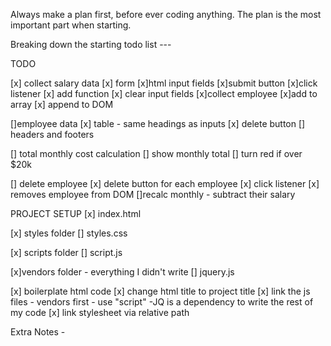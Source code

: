 Always make a plan first, before ever coding anything. The plan is the most important part when starting.

Breaking down the starting todo list ---

TODO

[x] collect salary data
    [x] form
        [x]html input fields
        [x]submit button
        [x]click listener
            [x] add function
            [x] clear input fields
            [x]collect employee
                [x]add to array
            [x] append to DOM

[]employee data
    [x] table - same headings as inputs
        [x] delete button
        [] headers and footers

[] total monthly cost calculation
    [] show monthly total
    [] turn red if over $20k

[] delete employee
    [x] delete button for each employee
        [x] click listener
            [x] removes employee from DOM
            []recalc monthly - subtract their salary

PROJECT SETUP
[x] index.html

[x] styles folder
    [] styles.css

[x] scripts folder
    [] script.js

[x]vendors folder - everything I didn't write
     [] jquery.js

[x] boilerplate html code
    [x] change html title to project title
    [x] link the js files - vendors first - use "script"
        -JQ is a dependency to write the rest of my code
    [x] link stylesheet via relative path

Extra Notes -
